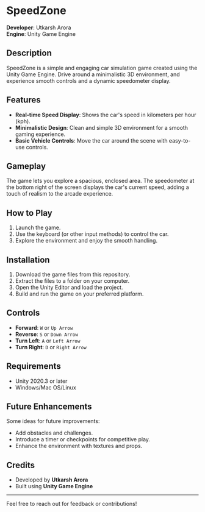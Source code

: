 # SpeedZone

**Developer**: Utkarsh Arora  
**Engine**: Unity Game Engine  

## Description
SpeedZone is a simple and engaging car simulation game created using the Unity Game Engine. Drive around a minimalistic 3D environment, and experience smooth controls and a dynamic speedometer display.

## Features
- **Real-time Speed Display**: Shows the car's speed in kilometers per hour (kph).  
- **Minimalistic Design**: Clean and simple 3D environment for a smooth gaming experience.  
- **Basic Vehicle Controls**: Move the car around the scene with easy-to-use controls.

## Gameplay
The game lets you explore a spacious, enclosed area. The speedometer at the bottom right of the screen displays the car's current speed, adding a touch of realism to the arcade experience.

## How to Play
1. Launch the game.
2. Use the keyboard (or other input methods) to control the car.
3. Explore the environment and enjoy the smooth handling.

## Installation
1. Download the game files from this repository.
2. Extract the files to a folder on your computer.
3. Open the Unity Editor and load the project.
4. Build and run the game on your preferred platform.

## Controls
- **Forward**: `W` or `Up Arrow`
- **Reverse**: `S` or `Down Arrow`
- **Turn Left**: `A` or `Left Arrow`
- **Turn Right**: `D` or `Right Arrow`

## Requirements
- Unity 2020.3 or later  
- Windows/Mac OS/Linux  

## Future Enhancements
Some ideas for future improvements:
- Add obstacles and challenges.
- Introduce a timer or checkpoints for competitive play.
- Enhance the environment with textures and props.

## Credits
- Developed by **Utkarsh Arora**  
- Built using **Unity Game Engine**

---

Feel free to reach out for feedback or contributions!
